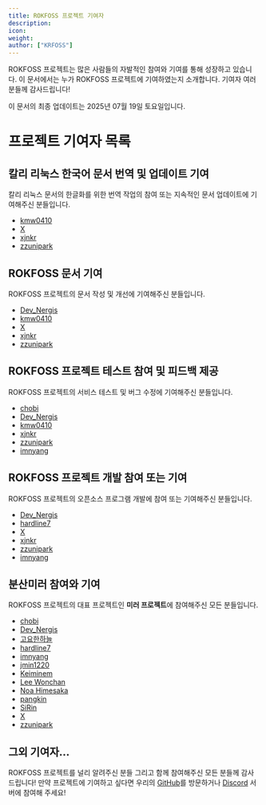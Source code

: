 ```yaml
---
title: ROKFOSS 프로젝트 기여자
description: 
icon:
weight:
author: ["KRFOSS"]
---
```


ROKFOSS 프로젝트는 많은 사람들의 자발적인 참여와 기여를 통해 성장하고 있습니다. 이 문서에서는 누가 ROKFOSS 프로젝트에 기여하였는지 소개합니다. 기여자 여러분들께 감사드립니다!

이 문서의 최종 업데이트는 2025년 07월 19일 토요일입니다.

# 프로젝트 기여자 목록

## 칼리 리눅스 한국어 문서 번역 및 업데이트 기여

칼리 리눅스 문서의 한글화를 위한 번역 작업의 참여 또는 지속적인 문서 업데이트에 기여해주신 분들입니다.

- [kmw0410](https://github.com/kmw0410)
- [X](https://github.com/xenix4845)
- [xjnkr](https://github.com/xjnkr)
- [zzunipark](https://github.com/zzunipark)

## ROKFOSS 문서 기여

ROKFOSS 프로젝트의 문서 작성 및 개선에 기여해주신 분들입니다.

- [Dev_Nergis](https://github.com/DevNergis)
- [kmw0410](https://github.com/kmw0410)
- [X](https://github.com/xenix4845)
- [xjnkr](https://github.com/xjnkr)
- [zzunipark](https://github.com/zzunipark)

## ROKFOSS 프로젝트 테스트 참여 및 피드백 제공

ROKFOSS 프로젝트의 서비스 테스트 및 버그 수정에 기여해주신 분들입니다.

- [chobi](https://github.com/chobi025)
- [Dev_Nergis](https://github.com/DevNergis)
- [kmw0410](https://github.com/kmw0410)
- [xjnkr](https://github.com/xjnkr)
- [zzunipark](https://github.com/zzunipark)
- [imnyang](https://github.com/imnyang)

## ROKFOSS 프로젝트 개발 참여 또는 기여

ROKFOSS 프로젝트의 오픈소스 프로그램 개발에 참여 또는 기여해주신 분들입니다.

- [Dev_Nergis](https://github.com/DevNergis)
- [hardline7](https://github.com/hardline7)
- [X](https://github.com/xenix4845)
- [xjnkr](https://github.com/xjnkr)
- [zzunipark](https://github.com/zzunipark)
- [imnyang](https://github.com/imnyang)

## 분산미러 참여와 기여

ROKFOSS 프로젝트의 대표 프로젝트인 **미러 프로젝트**에 참여해주신 모든 분들입니다.

- [chobi](https://github.com/chobi025)
- [Dev_Nergis](https://github.com/DevNergis)
- [고요한하늘](https://github.com/peaceful-sky)
- [hardline7](https://github.com/hardline7)
- [imnyang](https://github.com/imnyang)
- [jmin1220](https://github.com/eungyeol15)
- [Keiminem](https://github.com/me0kmin27)
- [Lee Wonchan](https://github.com/LeeWonchan4531)
- [Noa Himesaka](https://github.com/NoaHimesaka1873)
- [pangkin](https://github.com/pangkin)
- [SiRin](https://github.com/sirin-interact)
- [X](https://github.com/xenix4845)
- [zzunipark](https://github.com/zzunipark)

## 그외 기여자...

ROKFOSS 프로젝트를 널리 알려주신 분들 그리고 함께 참여해주신 모든 분들께 감사드립니다! 만약 프로젝트에 기여하고 싶다면 우리의 [GitHub](https://github.com/KRFOSS)를 방문하거나 [Discord](https://chat.krfoss.org) 서버에 참여해 주세요!